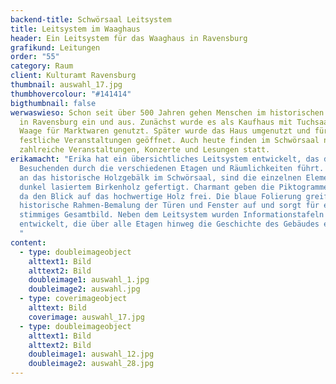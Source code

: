 ```yaml
---
backend-title: Schwörsaal Leitsystem
title: Leitsystem im Waaghaus
header: Ein Leitsystem für das Waaghaus in Ravensburg
grafikund: Leitungen
order: "55"
category: Raum
client: Kulturamt Ravensburg
thumbnail: auswahl_17.jpg
thumbhovercolour: "#141414"
bigthumbnail: false
werwaswieso: Schon seit über 500 Jahren gehen Menschen im historischen Waaghaus
  in Ravensburg ein und aus. Zunächst wurde es als Kaufhaus mit Tuchsaal und
  Waage für Marktwaren genutzt. Später wurde das Haus umgenutzt und für
  festliche Veranstaltungen geöffnet. Auch heute finden im Schwörsaal noch
  zahlreiche Veranstaltungen, Konzerte und Lesungen statt.
erikamacht: "Erika hat ein übersichtliches Leitsystem entwickelt, das die
  Besuchenden durch die verschiedenen Etagen und Räumlichkeiten führt. Angelehnt
  an das historische Holzgebälk im Schwörsaal, sind die einzelnen Elemente aus
  dunkel lasiertem Birkenholz gefertigt. Charmant geben die Piktogramme hier und
  da den Blick auf das hochwertige Holz frei. Die blaue Folierung greift die
  historische Rahmen-Bemalung der Türen und Fenster auf und sorgt für ein
  stimmiges Gesamtbild. Neben dem Leitsystem wurden Informationstafeln
  entwickelt, die über alle Etagen hinweg die Geschichte des Gebäudes erzählen.
  "
content:
  - type: doubleimageobject
    alttext1: Bild
    alttext2: Bild
    doubleimage1: auswahl_1.jpg
    doubleimage2: auswahl.jpg
  - type: coverimageobject
    alttext: Bild
    coverimage: auswahl_17.jpg
  - type: doubleimageobject
    alttext1: Bild
    alttext2: Bild
    doubleimage1: auswahl_12.jpg
    doubleimage2: auswahl_28.jpg
---
```


